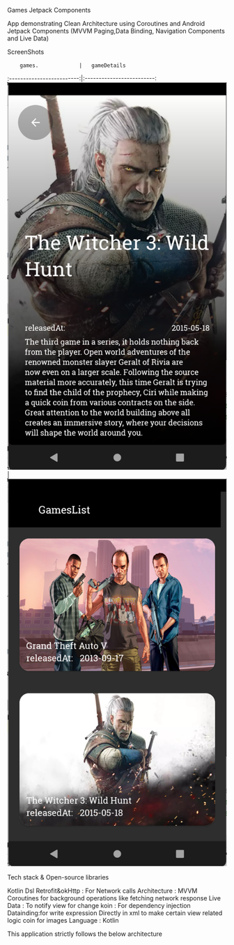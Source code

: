 Games Jetpack Components

App demonstrating Clean Architecture using Coroutines and Android Jetpack Components (MVVM Paging,Data Binding, Navigation Components and Live Data)

ScreenShots

        games.             |   gameDetails 
:-------------------------:|:-------------------------:
![](screenShot/gameDetails.png?raw=true "Title") | ![](screenShot/games.png?raw=true "Title") 



Tech stack & Open-source libraries

Kotlin Dsl
Retrofit&okHttp : For Network calls
Architecture : MVVM
Coroutines for background operations like fetching network response
Live Data : To notify view for change
koin : For dependency injection
Datainding:for write expression Directly in xml to make certain view related logic
coin for images
Language : Kotlin

This application strictly follows the below architecture
